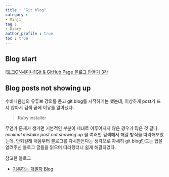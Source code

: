 ```yaml
---
title : "Git blog"
category :
- Minji
tag :
- Diary
author_profile : true
toc : true
---
```


## Blog start
[[토크ON세미나]Git & GitHub Page 블로그 만들기 3강](https://www.youtube.com/watch?v=f6SxCasJqNY)

## Blog posts not showing up

수비니움님의 유튜브 강의를 듣고 git blog를 시작하기는 했는데,
이상하게 post가 뜨지 않아서 검색 끝에 이유를 알아냈다.
> Ruby installer 

무언가 문제가 생기면 기본적인 부분이 제대로 이루어지지 않은 경우가 많은 것 같다.
*minimal mistake post not showing up* 을 여러번 검색해서 해결 방식을 따라해보았는데, 
안되길래 처음부터 블로그를 다시만든다는 생각으로 자세히 git blog만드는 법을 알려주신 블로그 글들을 읽으며 따라했더니 쉽게 해결되었다.

참고한 블로그
- [기록하는 개발자 Blog](https://honbabzone.com/jekyll/start-gitHubBlog/)